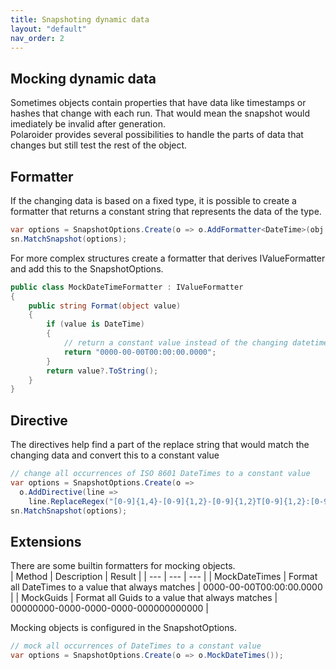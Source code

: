 ```yaml
---
title: Snapshoting dynamic data
layout: "default"
nav_order: 2
---
```

## Mocking dynamic data
Sometimes objects contain properties that have data like timestamps or hashes that change with each run. That would mean the snapshot would imediately be invalid after generation.  
Polaroider provides several possibilities to handle the parts of data that changes but still test the rest of the object.
  
## Formatter
If the changing data is based on a fixed type, it is possible to create a formatter that returns a constant string that represents the data of the type.
```csharp
var options = SnapshotOptions.Create(o => o.AddFormatter<DateTime>(obj => "0000-00-00T00:00:00.0000"));
sn.MatchSnapshot(options);
```
For more complex structures create a formatter that derives IValueFormatter and add this to the SnapshotOptions.  
```csharp
public class MockDateTimeFormatter : IValueFormatter
{
	public string Format(object value)
	{
		if (value is DateTime)
		{
            // return a constant value instead of the changing datetime
            return "0000-00-00T00:00:00.0000";
		}
		return value?.ToString();
	}
}
```
## Directive
The directives help find a part of the replace string that would match the changing data and convert this to a constant value  
```csharp
// change all occurrences of ISO 8601 DateTimes to a constant value
var options = SnapshotOptions.Create(o => 
  o.AddDirective(line => 
    line.ReplaceRegex("[0-9]{1,4}-[0-9]{1,2}-[0-9]{1,2}T[0-9]{1,2}:[0-9]{1,2}:[0-9]{1,2}.[0-9]{1,7}\\+[0-9]{1,2}:[0-9]{1,2}", "0000-00-00T00:00:00.0000")));
sn.MatchSnapshot(options);
```
## Extensions
There are some builtin formatters for mocking objects.  
| Method | Description | Result |
| --- | --- | --- |
| MockDateTimes | Format all DateTimes to a value that always matches | 0000-00-00T00:00:00.0000 |
| MockGuids | Format all Guids to a value that always matches | 00000000-0000-0000-0000-000000000000 |
  
Mocking objects is configured in the SnapshotOptions.
```csharp
// mock all occurrences of DateTimes to a constant value
var options = SnapshotOptions.Create(o => o.MockDateTimes());
```
